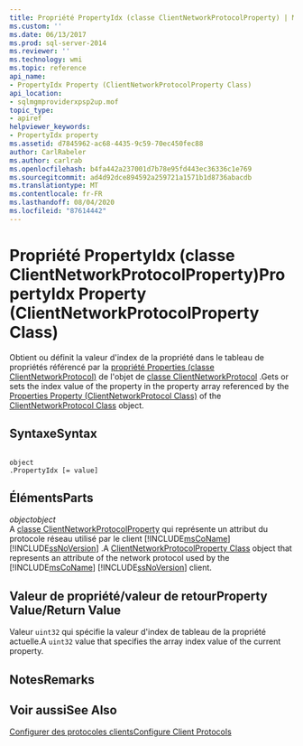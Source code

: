 ```yaml
---
title: Propriété PropertyIdx (classe ClientNetworkProtocolProperty) | Microsoft Docs
ms.custom: ''
ms.date: 06/13/2017
ms.prod: sql-server-2014
ms.reviewer: ''
ms.technology: wmi
ms.topic: reference
api_name:
- PropertyIdx Property (ClientNetworkProtocolProperty Class)
api_location:
- sqlmgmproviderxpsp2up.mof
topic_type:
- apiref
helpviewer_keywords:
- PropertyIdx property
ms.assetid: d7845962-ac68-4435-9c59-70ec450fec88
author: CarlRabeler
ms.author: carlrab
ms.openlocfilehash: b4fa442a237001d7b78e95fd443ec36336c1e769
ms.sourcegitcommit: ad4d92dce894592a259721a1571b1d8736abacdb
ms.translationtype: MT
ms.contentlocale: fr-FR
ms.lasthandoff: 08/04/2020
ms.locfileid: "87614442"
---
```

# <a name="propertyidx-property-clientnetworkprotocolproperty-class"></a><span data-ttu-id="8f253-102">Propriété PropertyIdx (classe ClientNetworkProtocolProperty)</span><span class="sxs-lookup"><span data-stu-id="8f253-102">PropertyIdx Property (ClientNetworkProtocolProperty Class)</span></span>
  <span data-ttu-id="8f253-103">Obtient ou définit la valeur d'index de la propriété dans le tableau de propriétés référencé par la [propriété Properties (classe ClientNetworkProtocol)](../clientnetworkprotocol-class/clientnetworkprotocol-class.md) de l'objet de [classe ClientNetworkProtocol](../clientnetworkprotocol-class/clientnetworkprotocol-class.md) .</span><span class="sxs-lookup"><span data-stu-id="8f253-103">Gets or sets the index value of the property in the property array referenced by the [Properties Property (ClientNetworkProtocol Class)](../clientnetworkprotocol-class/clientnetworkprotocol-class.md) of the [ClientNetworkProtocol Class](../clientnetworkprotocol-class/clientnetworkprotocol-class.md) object.</span></span>  
  
## <a name="syntax"></a><span data-ttu-id="8f253-104">Syntaxe</span><span class="sxs-lookup"><span data-stu-id="8f253-104">Syntax</span></span>  
  
```  
  
object  
.PropertyIdx [= value]  
```  
  
## <a name="parts"></a><span data-ttu-id="8f253-105">Éléments</span><span class="sxs-lookup"><span data-stu-id="8f253-105">Parts</span></span>  
 <span data-ttu-id="8f253-106">*object*</span><span class="sxs-lookup"><span data-stu-id="8f253-106">*object*</span></span>  
 <span data-ttu-id="8f253-107">A [classe ClientNetworkProtocolProperty](clientnetworkprotocolproperty-class.md) qui représente un attribut du protocole réseau utilisé par le client [!INCLUDE[msCoName](../../../includes/msconame-md.md)] [!INCLUDE[ssNoVersion](../../../includes/ssnoversion-md.md)] .</span><span class="sxs-lookup"><span data-stu-id="8f253-107">A [ClientNetworkProtocolProperty Class](clientnetworkprotocolproperty-class.md) object that represents an attribute of the network protocol used by the [!INCLUDE[msCoName](../../../includes/msconame-md.md)] [!INCLUDE[ssNoVersion](../../../includes/ssnoversion-md.md)] client.</span></span>  
  
## <a name="property-valuereturn-value"></a><span data-ttu-id="8f253-108">Valeur de propriété/valeur de retour</span><span class="sxs-lookup"><span data-stu-id="8f253-108">Property Value/Return Value</span></span>  
 <span data-ttu-id="8f253-109">Valeur `uint32` qui spécifie la valeur d'index de tableau de la propriété actuelle.</span><span class="sxs-lookup"><span data-stu-id="8f253-109">A `uint32` value that specifies the array index value of the current property.</span></span>  
  
## <a name="remarks"></a><span data-ttu-id="8f253-110">Notes</span><span class="sxs-lookup"><span data-stu-id="8f253-110">Remarks</span></span>  
  
## <a name="see-also"></a><span data-ttu-id="8f253-111">Voir aussi</span><span class="sxs-lookup"><span data-stu-id="8f253-111">See Also</span></span>  
 [<span data-ttu-id="8f253-112">Configurer des protocoles clients</span><span class="sxs-lookup"><span data-stu-id="8f253-112">Configure Client Protocols</span></span>](../../../database-engine/configure-windows/configure-client-protocols.md)  
  
  
